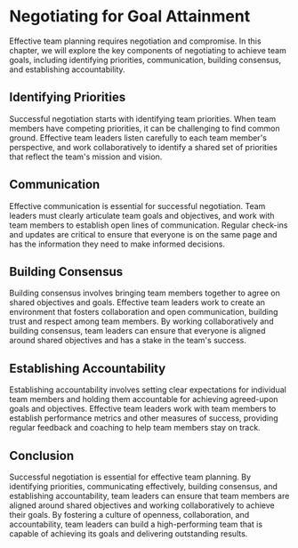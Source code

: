 # Negotiating for Goal Attainment

Effective team planning requires negotiation and compromise. In this chapter, we will explore the key components of negotiating to achieve team goals, including identifying priorities, communication, building consensus, and establishing accountability.

## Identifying Priorities

Successful negotiation starts with identifying team priorities. When team members have competing priorities, it can be challenging to find common ground. Effective team leaders listen carefully to each team member's perspective, and work collaboratively to identify a shared set of priorities that reflect the team's mission and vision.

## Communication

Effective communication is essential for successful negotiation. Team leaders must clearly articulate team goals and objectives, and work with team members to establish open lines of communication. Regular check-ins and updates are critical to ensure that everyone is on the same page and has the information they need to make informed decisions.

## Building Consensus

Building consensus involves bringing team members together to agree on shared objectives and goals. Effective team leaders work to create an environment that fosters collaboration and open communication, building trust and respect among team members. By working collaboratively and building consensus, team leaders can ensure that everyone is aligned around shared objectives and has a stake in the team's success.

## Establishing Accountability

Establishing accountability involves setting clear expectations for individual team members and holding them accountable for achieving agreed-upon goals and objectives. Effective team leaders work with team members to establish performance metrics and other measures of success, providing regular feedback and coaching to help team members stay on track.

## Conclusion

Successful negotiation is essential for effective team planning. By identifying priorities, communicating effectively, building consensus, and establishing accountability, team leaders can ensure that team members are aligned around shared objectives and working collaboratively to achieve their goals. By fostering a culture of openness, collaboration, and accountability, team leaders can build a high-performing team that is capable of achieving its goals and delivering outstanding results.
